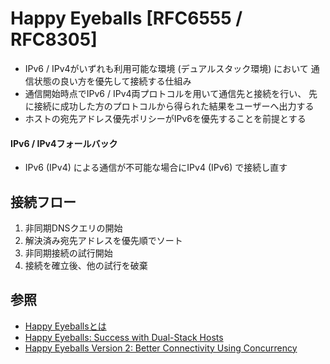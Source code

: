 # Happy Eyeballs [RFC6555 / RFC8305]
- IPv6 / IPv4がいずれも利用可能な環境 (デュアルスタック環境) において
  通信状態の良い方を優先して接続する仕組み
- 通信開始時点でIPv6 / IPv4両プロトコルを用いて通信先と接続を行い、
  先に接続に成功した方のプロトコルから得られた結果をユーザーへ出力する
- ホストの宛先アドレス優先ポリシーがIPv6を優先することを前提とする

#### IPv6 / IPv4フォールバック
- IPv6 (IPv4) による通信が不可能な場合にIPv4 (IPv6) で接続し直す

## 接続フロー
1. 非同期DNSクエリの開始
2. 解決済み宛先アドレスを優先順でソート
3. 非同期接続の試行開始
4. 接続を確立後、他の試行を破棄

## 参照
- [Happy Eyeballsとは](https://www.nic.ad.jp/ja/basics/terms/happy-eyeballs.html)
- [Happy Eyeballs: Success with Dual-Stack Hosts](https://www.ietf.org/rfc/rfc6555.txt)
- [Happy Eyeballs Version 2: Better Connectivity Using Concurrency](https://www.ietf.org/rfc/rfc8305.txt)
